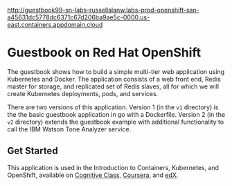 http://guestbook99-sn-labs-russellalanw.labs-prod-openshift-san-a45631dc5778dc6371c67d206ba9ae5c-0000.us-east.containers.appdomain.cloud

# Guestbook on Red Hat OpenShift

The guestbook shows how to build a simple multi-tier web application using Kubernetes and Docker. The application consists of a web front end, Redis master for storage, and replicated set of Redis slaves, all for which we will create Kubernetes deployments, pods, and services.

There are two versions of this application. Version 1 (in the `v1` directory) is the the basic guestbook application in go with a Dockerfile. Version 2 (in the `v2` directory) extends the guestbook example with additional functionality to call the IBM Watson Tone Analyzer service.

## Get Started
This application is used in the Introduction to Containers, Kubernetes, and OpenShift, available on [Cognitive Class](https://cognitiveclass.ai/courses/kubernetes-course), [Coursera](https://www.coursera.org/learn/getting-started-with-kubernetes-openshift), and [edX](https://courses.edx.org/courses/course-v1:IBM+CC0201EN+3T2020/course/).

